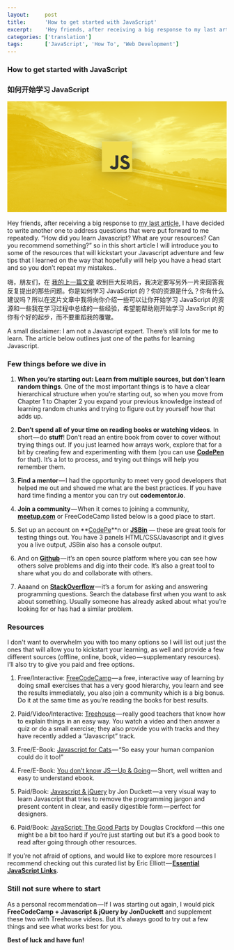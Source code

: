 ```yaml
---
layout:		post
title:		'How to get started with JavaScript'
excerpt:	'Hey friends, after receiving a big response to my last article, I have decided to write another one to address questions that were put forward to me repeatedly.'
categories:	['translation']
tags:		['JavaScript', 'How To', 'Web Development']
---
```


### How to get started with JavaScript
### 如何开始学习 JavaScript

![How to get started with JavaScript](./img/1.png)

Hey friends, after receiving a big response to [my last article](https://medium.com/@PatrykZabielski/how-to-make-multi-layered-parallax-illustration-with-css-javascript-2b56883c3f27), I have decided to write another one to address questions that were put forward to me repeatedly. “How did you learn Javascript? What are your resources? Can you recommend something?” so in this short article I will introduce you to some of the resources that will kickstart your Javascript adventure and few tips that I learned on the way that hopefully will help you have a head start and so you don’t repeat my mistakes..

嗨，朋友们，在 [我的上一篇文章](https://medium.com/@PatrykZabielski/how-to-make-multi-layered-parallax-illustration-with-css-javascript-2b56883c3f27) 收到巨大反响后，我决定要写另外一片来回答我反复提出的那些问题。你是如何学习 JavaScript 的？你的资源是什么？你有什么建议吗？所以在这片文章中我将向你介绍一些可以让你开始学习 JavaScript 的资源和一些我在学习过程中总结的一些经验，希望能帮助刚开始学习 JavaScript 的你有个好的起步，而不要重蹈我的覆辙。

A small disclaimer: I am not a Javascript expert. There’s still lots for me to learn. The article below outlines just one of the paths for learning Javascript.

### Few things before we dive in


1. **When you’re starting out: Learn from multiple sources, but don’t learn random things**. One of the most important things is to have a clear hierarchical structure when you’re starting out, so when you move from Chapter 1 to Chapter 2 you expand your previous knowledge instead of learning random chunks and trying to figure out by yourself how that adds up.

2. **Don’t spend all of your time on reading books or watching videos**. In short — do **stuff**!
Don’t read an entire book from cover to cover without trying things out. If you just learned how arrays work, explore that for a bit by creating few and experimenting with them (you can use **[CodePen](http://codepen.io/)** for that). It’s a lot to process, and trying out things will help you remember them.

3. **Find a mentor** — I had the opportunity to meet very good developers that helped me out and showed me what are the best practices. If you have hard time finding a mentor you can try out **codementor.io**.

4. **Join a community** — When it comes to joining a community, **[meetup.com](http://meetup.com/)** or FreeCodeCamp listed below is a good place to start.

5. Set up an account on **[CodePe](http://codepen.io/)**n or **[JSBin](https://jsbin.com/)** — these are great tools for testing things out. You have 3 panels HTML/CSS/Javascript and it gives you a live output, JSBin also has a console output.

6. And on **[Github](http://github.com/)** — it’s an open source platform where you can see how others solve problems and dig into their code. It’s also a great tool to share what you do and collaborate with others.

7. Aaaand on **[StackOverflow](http://stackoverflow.com/)** — it’s a forum for asking and answering programming questions. Search the database first when you want to ask about something. Usually someone has already asked about what you’re looking for or has had a similar problem.

### Resources

I don't want to overwhelm you with too many options so I will list out just the ones that will allow you to kickstart your learning, as well and provide a few different sources (offline, online, book, video — supplementary resources). I’ll also try to give you paid and free options.


1. Free/Interactive: [FreeCodeCamp](http://freecodecamp.com/) — a free, interactive way of learning by doing small exercises that has a very good hierarchy, you learn and see the results immediately, you also join a community which is a big bonus. Do it at the same time as you’re reading the books for best results.

2. Paid/Video/Interactive: [Treehouse](http://teamtreehouse.com/) — really good teachers that know how to explain things in an easy way. You watch a video and then answer a quiz or do a small exercise; they also provide you with tracks and they have recently added a “Javascript” track.

3. Free/E-Book: [Javascript for Cats](http://jsforcats.com/) — “So easy your human companion could do it too!”

4. Free/E-Book: [You don’t know JS — Up & Going](https://github.com/getify/You-Dont-Know-JS/tree/master/up%20%26%20going) — Short, well written and easy to understand ebook.

5. Paid/Book: [Javascript & jQuery](http://javascriptbook.com/) by Jon Duckett — a very visual way to learn Javascript that tries to remove the programming jargon and present content in clear, and easily digestible form — perfect for designers.

6. Paid/Book: [JavaScript: The Good Parts](http://www.amazon.co.uk/JavaScript-Good-Parts-Douglas-Crockford/dp/0596517742) by Douglas Crockford —this one might be a bit too hard if you’re just starting out but it’s a good book to read after going through other resources.

If you’re not afraid of options, and would like to explore more resources I recommend checking out this curated list by Eric Elliott — **[Essential JavaScript Links](https://github.com/ericelliott/essential-javascript-links)**.

### Still not sure where to start

As a personal recommendation — If I was starting out again, I would pick **FreeCodeCamp + Javascript & jQuery by JonDuckett** and supplement these two with Treehouse videos. But it’s always good to try out a few things and see what works best for you.

**Best of luck and have fun!**
